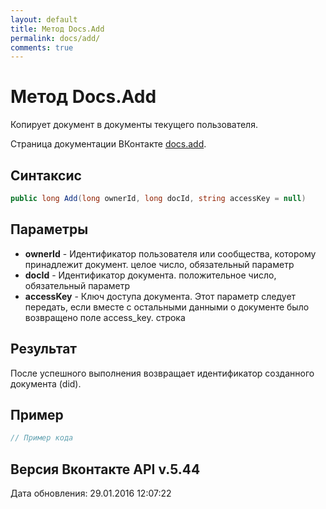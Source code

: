 ```yaml
---
layout: default
title: Метод Docs.Add
permalink: docs/add/
comments: true
---
```

# Метод Docs.Add
Копирует документ в документы текущего пользователя.

Страница документации ВКонтакте [docs.add](https://vk.com/dev/docs.add).
## Синтаксис
``` csharp
public long Add(long ownerId, long docId, string accessKey = null)
```

## Параметры
+ **ownerId** - Идентификатор пользователя или сообщества, которому принадлежит документ. целое число, обязательный параметр
+ **docId** - Идентификатор документа. положительное число, обязательный параметр
+ **accessKey** - Ключ доступа документа. Этот параметр следует передать, если вместе с остальными данными о документе было возвращено поле access_key. строка

## Результат
После успешного выполнения возвращает идентификатор созданного документа (did).

## Пример
``` csharp
// Пример кода
```

## Версия Вконтакте API v.5.44
Дата обновления: 29.01.2016 12:07:22
